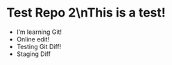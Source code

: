 # Test Repo 2\nThis is a test!
* I’m learning Git!
* Online edit!
* Testing Git Diff!
* Staging Diff